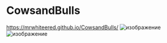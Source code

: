 # CowsandBulls 
https://mrwhiteered.github.io/CowsandBulls/
![изображение](https://user-images.githubusercontent.com/68585455/138721092-441ec435-65aa-4a8f-8dea-f24e25a773ea.png)
![изображение](https://user-images.githubusercontent.com/68585455/138721111-87e0c702-cd9a-490b-85e4-61e675d44e0a.png)

